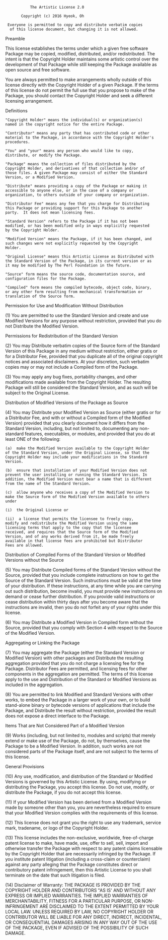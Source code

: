                The Artistic License 2.0

           Copyright (c) 2016 Hyeok, Oh

     Everyone is permitted to copy and distribute verbatim copies
      of this license document, but changing it is not allowed.

Preamble

This license establishes the terms under which a given free software
Package may be copied, modified, distributed, and/or redistributed.
The intent is that the Copyright Holder maintains some artistic
control over the development of that Package while still keeping the
Package available as open source and free software.

You are always permitted to make arrangements wholly outside of this
license directly with the Copyright Holder of a given Package.  If the
terms of this license do not permit the full use that you propose to
make of the Package, you should contact the Copyright Holder and seek
a different licensing arrangement.

Definitions

    "Copyright Holder" means the individual(s) or organization(s)
    named in the copyright notice for the entire Package.

    "Contributor" means any party that has contributed code or other
    material to the Package, in accordance with the Copyright Holder's
    procedures.

    "You" and "your" means any person who would like to copy,
    distribute, or modify the Package.

    "Package" means the collection of files distributed by the
    Copyright Holder, and derivatives of that collection and/or of
    those files. A given Package may consist of either the Standard
    Version, or a Modified Version.

    "Distribute" means providing a copy of the Package or making it
    accessible to anyone else, or in the case of a company or
    organization, to others outside of your company or organization.

    "Distributor Fee" means any fee that you charge for Distributing
    this Package or providing support for this Package to another
    party.  It does not mean licensing fees.

    "Standard Version" refers to the Package if it has not been
    modified, or has been modified only in ways explicitly requested
    by the Copyright Holder.

    "Modified Version" means the Package, if it has been changed, and
    such changes were not explicitly requested by the Copyright
    Holder.

    "Original License" means this Artistic License as Distributed with
    the Standard Version of the Package, in its current version or as
    it may be modified by The Perl Foundation in the future.

    "Source" form means the source code, documentation source, and
    configuration files for the Package.

    "Compiled" form means the compiled bytecode, object code, binary,
    or any other form resulting from mechanical transformation or
    translation of the Source form.


Permission for Use and Modification Without Distribution

(1)  You are permitted to use the Standard Version and create and use
Modified Versions for any purpose without restriction, provided that
you do not Distribute the Modified Version.


Permissions for Redistribution of the Standard Version

(2)  You may Distribute verbatim copies of the Source form of the
Standard Version of this Package in any medium without restriction,
either gratis or for a Distributor Fee, provided that you duplicate
all of the original copyright notices and associated disclaimers.  At
your discretion, such verbatim copies may or may not include a
Compiled form of the Package.

(3)  You may apply any bug fixes, portability changes, and other
modifications made available from the Copyright Holder.  The resulting
Package will still be considered the Standard Version, and as such
will be subject to the Original License.


Distribution of Modified Versions of the Package as Source

(4)  You may Distribute your Modified Version as Source (either gratis
or for a Distributor Fee, and with or without a Compiled form of the
Modified Version) provided that you clearly document how it differs
from the Standard Version, including, but not limited to, documenting
any non-standard features, executables, or modules, and provided that
you do at least ONE of the following:

    (a)  make the Modified Version available to the Copyright Holder
    of the Standard Version, under the Original License, so that the
    Copyright Holder may include your modifications in the Standard
    Version.

    (b)  ensure that installation of your Modified Version does not
    prevent the user installing or running the Standard Version. In
    addition, the Modified Version must bear a name that is different
    from the name of the Standard Version.

    (c)  allow anyone who receives a copy of the Modified Version to
    make the Source form of the Modified Version available to others
    under

    (i)  the Original License or

    (ii)  a license that permits the licensee to freely copy,
    modify and redistribute the Modified Version using the same
    licensing terms that apply to the copy that the licensee
    received, and requires that the Source form of the Modified
    Version, and of any works derived from it, be made freely
    available in that license fees are prohibited but Distributor
    Fees are allowed.


Distribution of Compiled Forms of the Standard Version
or Modified Versions without the Source

(5)  You may Distribute Compiled forms of the Standard Version without
the Source, provided that you include complete instructions on how to
get the Source of the Standard Version.  Such instructions must be
valid at the time of your distribution.  If these instructions, at any
time while you are carrying out such distribution, become invalid, you
must provide new instructions on demand or cease further distribution.
If you provide valid instructions or cease distribution within thirty
days after you become aware that the instructions are invalid, then
you do not forfeit any of your rights under this license.

(6)  You may Distribute a Modified Version in Compiled form without
the Source, provided that you comply with Section 4 with respect to
the Source of the Modified Version.


Aggregating or Linking the Package

(7)  You may aggregate the Package (either the Standard Version or
Modified Version) with other packages and Distribute the resulting
aggregation provided that you do not charge a licensing fee for the
Package.  Distributor Fees are permitted, and licensing fees for other
components in the aggregation are permitted. The terms of this license
apply to the use and Distribution of the Standard or Modified Versions
as included in the aggregation.

(8) You are permitted to link Modified and Standard Versions with
other works, to embed the Package in a larger work of your own, or to
build stand-alone binary or bytecode versions of applications that
include the Package, and Distribute the result without restriction,
provided the result does not expose a direct interface to the Package.


Items That are Not Considered Part of a Modified Version

(9) Works (including, but not limited to, modules and scripts) that
merely extend or make use of the Package, do not, by themselves, cause
the Package to be a Modified Version.  In addition, such works are not
considered parts of the Package itself, and are not subject to the
terms of this license.


General Provisions

(10)  Any use, modification, and distribution of the Standard or
Modified Versions is governed by this Artistic License. By using,
modifying or distributing the Package, you accept this license. Do not
use, modify, or distribute the Package, if you do not accept this
license.

(11)  If your Modified Version has been derived from a Modified
Version made by someone other than you, you are nevertheless required
to ensure that your Modified Version complies with the requirements of
this license.

(12)  This license does not grant you the right to use any trademark,
service mark, tradename, or logo of the Copyright Holder.

(13)  This license includes the non-exclusive, worldwide,
free-of-charge patent license to make, have made, use, offer to sell,
sell, import and otherwise transfer the Package with respect to any
patent claims licensable by the Copyright Holder that are necessarily
infringed by the Package. If you institute patent litigation
(including a cross-claim or counterclaim) against any party alleging
that the Package constitutes direct or contributory patent
infringement, then this Artistic License to you shall terminate on the
date that such litigation is filed.

(14)  Disclaimer of Warranty:
THE PACKAGE IS PROVIDED BY THE COPYRIGHT HOLDER AND CONTRIBUTORS "AS
IS' AND WITHOUT ANY EXPRESS OR IMPLIED WARRANTIES. THE IMPLIED
WARRANTIES OF MERCHANTABILITY, FITNESS FOR A PARTICULAR PURPOSE, OR
NON-INFRINGEMENT ARE DISCLAIMED TO THE EXTENT PERMITTED BY YOUR LOCAL
LAW. UNLESS REQUIRED BY LAW, NO COPYRIGHT HOLDER OR CONTRIBUTOR WILL
BE LIABLE FOR ANY DIRECT, INDIRECT, INCIDENTAL, OR CONSEQUENTIAL
DAMAGES ARISING IN ANY WAY OUT OF THE USE OF THE PACKAGE, EVEN IF
ADVISED OF THE POSSIBILITY OF SUCH DAMAGE.
